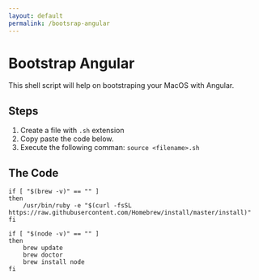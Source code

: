 ```yaml
---
layout: default
permalink: /bootsrap-angular
---
```


# Bootstrap Angular

This shell script will help on bootstraping your MacOS with Angular.

## Steps

1. Create a file with `.sh` extension
2. Copy paste the code below.
3. Execute the following comman: `source <filename>.sh`

## The Code

```
if [ "$(brew -v)" == "" ]
then
    /usr/bin/ruby -e "$(curl -fsSL https://raw.githubusercontent.com/Homebrew/install/master/install)"
fi

if [ "$(node -v)" == "" ]
then
    brew update
    brew doctor
    brew install node
fi
```
